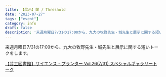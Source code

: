 ```yaml
---
title: 【展示】閾 / Threshold
date: "2023-07-27"
tags: ["event"]
category: info
draft: false
description: '来週月曜日7/31の17:00から、九大の牧野先生・城先生と展示に関する短いトークをします。…'
---
```


来週月曜日7/31の17:00から、九大の牧野先生・城先生と展示に関する短いトークをします。

[【芸工図書館】サイエンス・プランター Vol.26(7/31) スペシャルギャラリートーク](https://www.lib.kyushu-u.ac.jp/ja/events/62708)